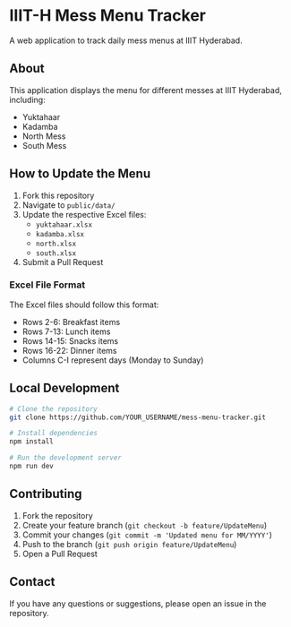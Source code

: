 # IIIT-H Mess Menu Tracker

A web application to track daily mess menus at IIIT Hyderabad.

## About

This application displays the menu for different messes at IIIT Hyderabad, including:
- Yuktahaar
- Kadamba
- North Mess
- South Mess

## How to Update the Menu

1. Fork this repository
2. Navigate to `public/data/`
3. Update the respective Excel files:
   - `yuktahaar.xlsx`
   - `kadamba.xlsx`
   - `north.xlsx`
   - `south.xlsx`
4. Submit a Pull Request

### Excel File Format
The Excel files should follow this format:
- Rows 2-6: Breakfast items
- Rows 7-13: Lunch items
- Rows 14-15: Snacks items
- Rows 16-22: Dinner items
- Columns C-I represent days (Monday to Sunday)

## Local Development

```bash
# Clone the repository
git clone https://github.com/YOUR_USERNAME/mess-menu-tracker.git

# Install dependencies
npm install

# Run the development server
npm run dev
```

## Contributing

1. Fork the repository
2. Create your feature branch (`git checkout -b feature/UpdateMenu`)
3. Commit your changes (`git commit -m 'Updated menu for MM/YYYY'`)
4. Push to the branch (`git push origin feature/UpdateMenu`)
5. Open a Pull Request

## Contact

If you have any questions or suggestions, please open an issue in the repository.
